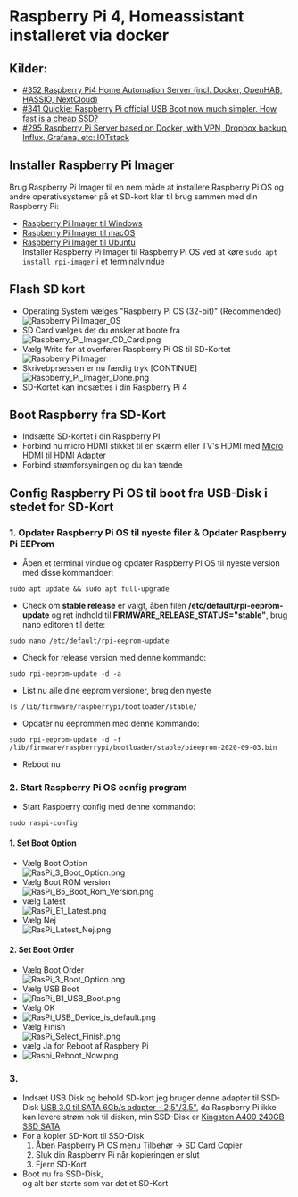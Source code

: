 # Raspberry Pi 4, Homeassistant installeret via docker
## Kilder:  
* [#352 Raspberry Pi4 Home Automation Server (incl. Docker, OpenHAB, HASSIO, NextCloud)](https://www.youtube.com/watch?v=KJRMjUzlHI8)
* [#341 Quickie: Raspberry Pi official USB Boot now much simpler. How fast is a cheap SSD?](https://www.youtube.com/watch?v=8vC3D19e_Ac)
* [#295 Raspberry Pi Server based on Docker, with VPN, Dropbox backup, Influx, Grafana, etc: IOTstack](https://www.youtube.com/watch?v=a6mjt8tWUws&feature=youtu.be)

## Installer Raspberry Pi Imager
Brug Raspberry Pi Imager til en nem måde at installere Raspberry Pi OS og andre operativsystemer på et SD-kort klar til brug sammen med din Raspberry Pi:

* [Raspberry Pi Imager til Windows](https://downloads.raspberrypi.org/imager/imager_1.4.exe)  
* [Raspberry Pi Imager til macOS](https://downloads.raspberrypi.org/imager/imager_1.4.dmg)
* [Raspberry Pi Imager til Ubuntu](https://downloads.raspberrypi.org/imager/imager_1.4_amd64.deb)  
Installer Raspberry Pi Imager til Raspberry Pi OS ved at køre 
``` sudo apt install rpi-imager ```
i et terminalvindue

## Flash SD kort
* Operating System vælges "Raspberry Pi OS (32-bit)" (Recommended)  
![Raspberry Pi Imager_OS](./Images/Raspberry_PI_Imager_OS.png)
* SD Card vælges det du ønsker at boote fra  
![Raspberry_Pi_Imager_CD_Card.png](./Images/Raspberry_Pi_Imager_CD_Card.png)
* Vælg Write for at overfører Raspberry Pi OS til SD-Kortet  
![Raspberry Pi Imager](./Images/Raspberry_Pi_Imager.png)
* Skrivebprsessen er nu færdig tryk [CONTINUE]  
![Raspberry_Pi_Imager_Done.png](./Images/Raspberry_Pi_Imager_Done.png)
* SD-Kortet kan indsættes i din Raspberry Pi 4  

## Boot Raspberry fra SD-Kort
* Indsætte SD-kortet i din Raspberry PI 
* Forbind nu micro HDMI stikket til en skærm eller TV's HDMI med  [Micro HDMI til HDMI Adapter](https://raspberrypi.dk/produkt/micro-hdmi-til-hdmi-adapter-235mm-hvid/)
* Forbind strømforsyningen og du kan tænde

## Config Raspberry Pi OS til boot fra USB-Disk i stedet for SD-Kort
### 1. Opdater Raspberry Pi OS til nyeste filer & Opdater Raspberry Pi EEProm
* Åben et terminal vindue og opdater Raspberry PI OS til nyeste version med disse kommandoer:
```
sudo apt update && sudo apt full-upgrade
```
* Check om **stable release** er valgt, åben filen **/etc/default/rpi-eeprom-update** og ret indhold til **FIRMWARE_RELEASE_STATUS="stable"**, brug nano editoren til dette:
```
sudo nano /etc/default/rpi-eeprom-update
```
* Check for release version med denne kommando:
```
sudo rpi-eeprom-update -d -a
```
* List nu alle dine eeprom versioner, brug den nyeste
```
ls /lib/firmware/raspberrypi/bootloader/stable/
``` 
* Opdater nu eeprommen med denne kommando:
```
sudo rpi-eeprom-update -d -f /lib/firmware/raspberrypi/bootloader/stable/pieeprom-2020-09-03.bin
```
* Reboot nu 
### 2. Start Raspberry Pi OS config program
* Start Raspberry config med denne kommando:
```
sudo raspi-config
```
#### 1. Set Boot Option  
* Vælg Boot Option  
![RasPi_3_Boot_Option.png](./Images/RasPi_3_Boot_Option.png)  
* Vælg Boot ROM version  
![RasPi_B5_Boot_Rom_Version.png](./Images/RasPi_B5_Boot_Rom_Version.png)
* vælg Latest  
![RasPi_E1_Latest.png](./Images/RasPi_E1_Latest.png)
* Vælg Nej  
![RasPi_Latest_Nej.png](./Images/RasPi_Latest_Nej.png)
#### 2. Set Boot Order
* Vælg Boot Order  
![RasPi_3_Boot_Option.png](./Images/RasPi_3_Boot_Option.png) 
* Vælg USB Boot  
* ![RasPi_B1_USB_Boot.png](./Images/RasPi_B1_USB_Boot.png) 
* Vælg OK  
* ![RasPi_USB_Device_is_default.png](./Images/RasPi_USB_Device_is_default.png) 
* Vælg Finish   
![RasPi_Select_Finish.png](./Images/RasPi_Select_Finish.png)  
* vælg Ja for Reboot af Raspbery Pi
* ![Raspi_Reboot_Now.png](./Images/Raspi_Reboot_Now.png) 
### 3.
* Indsæt USB Disk og behold SD-kort jeg bruger denne adapter til SSD-Disk [USB 3.0 til SATA 6Gb/s adapter - 2,5"/3,5"](https://www.av-cables.dk/usb-3-0-til-sata-adapter/usb-3-0-til-sata-6gb-s-adapter-2-5-3-5.html), da Raspberry Pi ikke kan levere strøm nok til disken, min SSD-Disk er [Kingston A400 240GB SSD SATA](https://www.proconsult.dk/product/hd-sa400s37-240g/kingston-a400-240gb-ssd-sata)
* For a kopier SD-Kort til SSD-Disk
  1. Åben Paspberry Pi OS menu Tilbehør -> SD Card Copier
  2.  Sluk din Raspberry Pi når kopieringen er slut
  3.  Fjern SD-Kort
* Boot nu fra SSD-Disk,  
og alt bør starte som var det et SD-Kort
